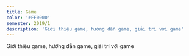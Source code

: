 ```yaml
---
title: Game
color: '#FF0000'
semester: 2019/1
description: 'Giới thiệu game, hướng dẫn game, giải trí với game'
---
```

Giới thiệu game, hướng dẫn game, giải trí với game
